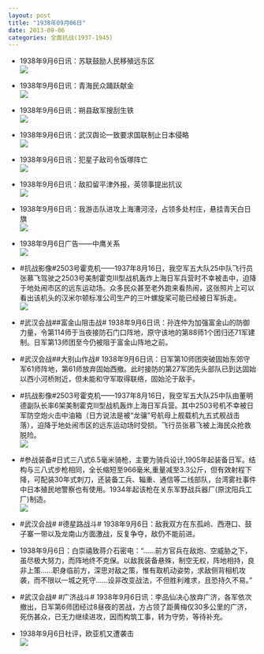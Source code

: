 ```yaml
---
layout: post
title: "1938年09月06日"
date: 2013-09-06
categories: 全面抗战(1937-1945)
---
```


<meta name="referrer" content="no-referrer" />

- 1938年9月6日讯：苏联鼓励人民移殖远东区 <br/><img src="https://ww3.sinaimg.cn/large/aca367d8jw1e8d6jyniozj20880jltab.jpg" />

- 1938年9月6日讯：青海民众踊跃献金 <br/><img src="https://ww3.sinaimg.cn/large/aca367d8jw1e8d4todoccj20ag06xq3k.jpg" />

- 1938年9月6日讯：朔县敌军搜刮生铁 <br/><img src="https://ww1.sinaimg.cn/large/aca367d8jw1e8d334khudj208s06fjrr.jpg" />

- 1938年9月6日讯：武汉舆论一致要求国联制止日本侵略 <br/><img src="https://ww3.sinaimg.cn/large/aca367d8jw1e8d1cwot0kj20ff0ivwg2.jpg" />

- 1938年9月6日讯：犯星子敌司令饭塚阵亡 <br/><img src="https://ww2.sinaimg.cn/large/aca367d8jw1e8czm9imxoj20az0bdabe.jpg" />

- 1938年9月6日讯：敌扣留平津外报，英领事提出抗议 <br/><img src="https://ww4.sinaimg.cn/large/aca367d8jw1e8cxvmajdlj206d0cqaaq.jpg" />

- 1938年9月6日讯：我游击队进攻上海漕河泾，占领多处村庄，悬挂青天白日旗 <br/><img src="https://ww3.sinaimg.cn/large/aca367d8jw1e8cw5j56qnj208k0diwf7.jpg" />

- 1938年9月6日广告——中鹰关系 <br/><img src="https://ww2.sinaimg.cn/large/aca367d8jw1e8cuf0qcf5j20e90lwgnk.jpg" />

- #抗战影像#2503号霍克机——1937年8月16日，我空军五大队25中队飞行员张慕飞驾驶之2503号美制霍克III型战机轰炸上海日军兵营时不幸被击中，迫降于地处闹市区的远东运动场。众多民众甚至老外跑来看热闹，这张照片上可以看出该机头的汉米尔顿标准公司生产的三叶螺旋桨可能已经被日军拆走。 <br/><img src="https://ww2.sinaimg.cn/large/aca367d8jw1e8csg7q13fj20go0a2wfw.jpg" />

- #武汉会战##富金山阻击战# 1938年9月6日讯：孙连仲为加强富金山的防御力量，令第114师于当夜接防石门口阵地，原守该地的第88师1个团归还71军建制。日军第13师团至今仍被阻于富金山阵地之前。 

- #武汉会战##大别山作战# 1938年9月6日讯：日军第10师团突破固始东郊守军61师阵地，第61师放弃固始西撤。此时接防的第27军团先头部队已到达固始以西小河桥附近，但未能和守军取得联络，固始沦于敌手。 

- #抗战影像#2503号霍克机——1937年8月16日，我空军五大队25中队由董明德副队长率6架美制霍克III型战机轰炸上海日军兵营。其中2503号机不幸被日军防空炮火击中油箱（日方说法是被“龙骧”号航母上舰载机九五式舰战击落），迫降于地处闹市区的远东运动场时受损。飞行员张慕飞被上海民众抢救脱险。 <br/><img src="https://ww2.sinaimg.cn/large/aca367d8jw1e8clglr275j20g407t0tu.jpg" />

- #参战装备#日式三八式6.5毫米骑枪，主要为骑兵设计,1905年起装备日军。结构与三八式步枪相同，全长缩短至966毫米,重量减至3.3公斤，但有效射程下降，可配装30年式刺刀，还装备工兵、辎重、通信等二线部队，台湾雾社事件中日本殖民地警察也有使用。1934年起该枪在关东军野战兵器厂(原沈阳兵工厂)制造。 <br/><img src="https://ww3.sinaimg.cn/large/aca367d8jw1e8cjsr77hlj20c11m742z.jpg" />

- #武汉会战# #德星路战斗# 1938年9月6日：敌我双方在东孤岭、西港口、鼓子寨一带以及龙南山方面激战，反复争夺，敌仍不能前进。 

- 1938年9月6日：白崇禧致蒋介石密电：“......前方官兵在敌炮、空威胁之下，虽尽极大努力，而阵地终不克保。以敌我装备悬殊，制空无权，阵地相持，良非上策……职身临前方，深思对敌之策，惟有取机动姿势，求敌侧背相机攻袭，而不限以一城之死守……设非改变战法，不但胜利难求，且恐持久不易。” 

- #武汉会战# #广济战斗# 1938年9月6日讯：李品仙决心放弃广济，各军依次撤出，日军第6师团经过8昼夜的苦战，方占领了距黄梅仅30多公里的广济，死伤甚众，已无力继续进攻，因而构筑工事，转为守势，等待补充。 

- 1938年9月6日社评，欧亚机又遭袭击 <br/><img src="https://ww2.sinaimg.cn/large/aca367d8jw1e8cet52i1rj20go10944n.jpg" />

